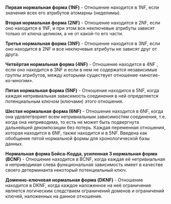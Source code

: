**Первая нормальная форма (1NF)** - Отношение находится в 1NF, если значения всех его атрибутов атомарны (неделимы).

**Вторая нормальная форма (2NF)** - Отношение находится в 2NF, если оно находится в 1NF, и при этом все неключевые атрибуты зависят только от ключа целиком, а не от какой-то его части.

**Третья нормальная форма (3NF)** - Отношение находится в 3NF, если оно находится в 2NF и все неключевые атрибуты не зависят друг от друга.

**Четвёртая нормальная форма (4NF)** - Отношение находится в 4NF , если оно находится в 3NF и если в нем не содержатся независимые группы атрибутов, между которыми существует отношение «многие-ко-многим».

**Пятая нормальная форма (5NF)** - Отношение находится в 5NF, когда каждая нетривиальная зависимость соединения в ней определяется потенциальным ключом (ключами) этого отношения.

**Шестая нормальная форма (6NF)** - Отношение находится в 6NF, когда она удовлетворяет всем нетривиальным зависимостям соединения, т.е. когда она неприводима, то есть не может быть подвергнута дальнейшей декомпозиции без потерь. Каждая переменная отношения, которая находится в 6NF, также находится и в 5NF. Введена как обобщение пятой нормальной формы для хронологической базы данных.

**Нормальная форма Бойса-Кодда, усиленная 3 нормальная форма (BCNF)** - Отношение находится в BCNF, когда каждая её нетривиальная и неприводимая слева функциональная зависимость имеет в качестве своего детерминанта некоторый потенциальный ключ. 

**Доменно-ключевая нормальная форма (DKNF)** - Отношение находится в DKNF, когда каждое наложенное на неё ограничение является логическим следствием ограничений доменов и ограничений ключей, наложенных на данное отношение.